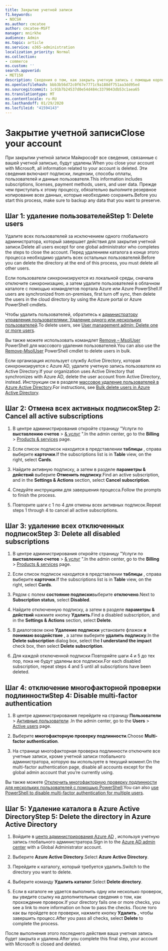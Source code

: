 ```yaml
---
title: Закрытие учетной записи
f1.keywords:
- NOCSH
ms.author: cmcatee
author: cmcatee-MSFT
manager: mnirkhe
audience: Admin
ms.topic: article
ms.service: o365-administration
localization_priority: Normal
ms.collection:
- commerce
ms.custom: ''
search.appverid:
- MET150
description: Сведения о том, как закрыть учетную запись с помощью корпорации Майкрософт.
ms.openlocfilehash: bbb3b56d72c0f67e7771c9a188df751aa3dd95ed
ms.sourcegitcommit: 1c91b7b24537d0e54d484c3379043db53c1aea65
ms.translationtype: MT
ms.contentlocale: ru-RU
ms.lasthandoff: 01/29/2020
ms.locfileid: "41594143"
---
```

# <a name="close-your-account"></a><span data-ttu-id="e6510-103">Закрытие учетной записи</span><span class="sxs-lookup"><span data-stu-id="e6510-103">Close your account</span></span>

<span data-ttu-id="e6510-104">При закрытии учетной записи Майкрософт все сведения, связанные с вашей учетной записью, будут удалены.</span><span class="sxs-lookup"><span data-stu-id="e6510-104">When you close your account with Microsoft, all information related to your account is deleted.</span></span> <span data-ttu-id="e6510-105">Эти сведения включают подписки, лицензии, способы оплаты, пользователей и данные пользователя.</span><span class="sxs-lookup"><span data-stu-id="e6510-105">This information includes subscriptions, licenses, payment methods, users, and user data.</span></span> <span data-ttu-id="e6510-106">Прежде чем приступать к этому процессу, обязательно выполните резервное копирование всех данных, которые необходимо сохранить.</span><span class="sxs-lookup"><span data-stu-id="e6510-106">Before you start this process, make sure to backup any data that you want to preserve.</span></span>

## <a name="step-1-delete-users"></a><span data-ttu-id="e6510-107">Шаг 1: удаление пользователей</span><span class="sxs-lookup"><span data-stu-id="e6510-107">Step 1: Delete users</span></span>

<span data-ttu-id="e6510-108">Удалите всех пользователей за исключением одного глобального администратора, который завершает действия для закрытия учетной записи.</span><span class="sxs-lookup"><span data-stu-id="e6510-108">Delete all users except for one global administrator who completes the steps to close the account.</span></span> <span data-ttu-id="e6510-109">Перед удалением каталога в конце этого процесса необходимо удалить всех остальных пользователей.</span><span class="sxs-lookup"><span data-stu-id="e6510-109">Before you can delete the directory at the end of this process, you must delete all other users.</span></span>

<span data-ttu-id="e6510-110">Если пользователи синхронизируются из локальной среды, сначала отключите синхронизацию, а затем удалите пользователей в облачном каталоге с помощью командлетов портала Azure или Azure PowerShell.</span><span class="sxs-lookup"><span data-stu-id="e6510-110">If users are synchronized from on-premises, first turn off sync, then delete the users in the cloud directory by using the Azure portal or Azure PowerShell cmdlets.</span></span>

<span data-ttu-id="e6510-111">Чтобы удалить пользователей, обратитесь к <a href="https://docs.microsoft.com/office365/admin/add-users/delete-a-user?view=o365-worldwide#user-management-admin-delete-one-or-more-users-from-office-365">администратору управления пользователями: Удаление одного или нескольких пользователей</a>.</span><span class="sxs-lookup"><span data-stu-id="e6510-111">To delete users, see <a href="https://docs.microsoft.com/office365/admin/add-users/delete-a-user?view=o365-worldwide#user-management-admin-delete-one-or-more-users-from-office-365">User management admin: Delete one or more users</a>.</span></span>

<span data-ttu-id="e6510-112">Вы также можете использовать командлет <a href="https://go.microsoft.com/fwlink/?linkid=842230">Remove – MsolUser</a> PowerShell для массового удаления пользователей.</span><span class="sxs-lookup"><span data-stu-id="e6510-112">You can also use the <a href="https://go.microsoft.com/fwlink/?linkid=842230">Remove-MsolUser</a> PowerShell cmdlet to delete users in bulk.</span></span>

<span data-ttu-id="e6510-113">Если организация использует службу Active Directory, которая синхронизируется с Azure AD, удалите учетную запись пользователя из Active Directory.</span><span class="sxs-lookup"><span data-stu-id="e6510-113">If your organization uses Active Directory that synchronizes with Azure AD, delete the user account from Active Directory, instead.</span></span> <span data-ttu-id="e6510-114">Инструкции см в разделе <a href="https://docs.microsoft.com/azure/active-directory/users-groups-roles/users-bulk-delete">массовое удаление пользователей в Azure Active Directory</a>.</span><span class="sxs-lookup"><span data-stu-id="e6510-114">For instructions, see <a href="https://docs.microsoft.com/azure/active-directory/users-groups-roles/users-bulk-delete">Bulk delete users in Azure Active Directory</a>.</span></span>

## <a name="step-2-cancel-all-active-subscriptions"></a><span data-ttu-id="e6510-115">Шаг 2: Отмена всех активных подписок</span><span class="sxs-lookup"><span data-stu-id="e6510-115">Step 2: Cancel all active subscriptions</span></span>

1. <span data-ttu-id="e6510-116">В центре администрирования откройте страницу "Услуги по **выставлению счетов** > <a href="https://go.microsoft.com/fwlink/p/?linkid=842054" target="_blank">& услуг</a> ".</span><span class="sxs-lookup"><span data-stu-id="e6510-116">In the admin center, go to the **Billing** > <a href="https://go.microsoft.com/fwlink/p/?linkid=842054" target="_blank">Products & services</a> page.</span></span>

2. <span data-ttu-id="e6510-117">Если список подписок находится в представлении **таблицы** , справа выберите **карточки**.</span><span class="sxs-lookup"><span data-stu-id="e6510-117">If the subscriptions list is in **Table** view, on the right, select **Cards**.</span></span>

3. <span data-ttu-id="e6510-118">Найдите активную подписку, а затем в разделе **параметры & действий** выберите **Отменить подписку**.</span><span class="sxs-lookup"><span data-stu-id="e6510-118">Find an active subscription, and in the **Settings & Actions** section, select **Cancel subscription**.</span></span>

4. <span data-ttu-id="e6510-119">Следуйте инструкциям для завершения процесса.</span><span class="sxs-lookup"><span data-stu-id="e6510-119">Follow the prompts to finish the process.</span></span>

5. <span data-ttu-id="e6510-120">Повторите шаги с 1 по 4 для отмены всех активных подписок.</span><span class="sxs-lookup"><span data-stu-id="e6510-120">Repeat steps 1 through 4 to cancel all active subscriptions.</span></span>

## <a name="step-3-delete-all-disabled-subscriptions"></a><span data-ttu-id="e6510-121">Шаг 3: удаление всех отключенных подписок</span><span class="sxs-lookup"><span data-stu-id="e6510-121">Step 3: Delete all disabled subscriptions</span></span>

1. <span data-ttu-id="e6510-122">В центре администрирования откройте страницу "Услуги по **выставлению счетов** > <a href="https://go.microsoft.com/fwlink/p/?linkid=842054" target="_blank">& услуг</a> ".</span><span class="sxs-lookup"><span data-stu-id="e6510-122">In the admin center, go to the **Billing** > <a href="https://go.microsoft.com/fwlink/p/?linkid=842054" target="_blank">Products & services</a> page.</span></span>

2. <span data-ttu-id="e6510-123">Если список подписок находится в представлении **таблицы** , справа выберите **карточки**.</span><span class="sxs-lookup"><span data-stu-id="e6510-123">If the subscriptions list is in **Table** view, on the right, select **Cards**.</span></span>

3. <span data-ttu-id="e6510-124">Рядом с полем **состояние подписки**выберите **отключено**.</span><span class="sxs-lookup"><span data-stu-id="e6510-124">Next to **Subscription status**, select **Disabled**.</span></span>

4. <span data-ttu-id="e6510-125">Найдите отключенную подписку, а затем в разделе **параметры & действий** нажмите кнопку **Удалить**.</span><span class="sxs-lookup"><span data-stu-id="e6510-125">Find a disabled subscription, and in the **Settings & Actions** section, select **Delete**.</span></span>

5. <span data-ttu-id="e6510-126">В диалоговом окне **Удаление подписки** установите флажок **я понимаю воздействие** , а затем выберите **удалить подписку**.</span><span class="sxs-lookup"><span data-stu-id="e6510-126">In the **Delete subscription** dialog box, select the **I understand the impact** check box, then select **Delete subscription**.</span></span>

6. <span data-ttu-id="e6510-127">Для каждой отключенной подписки Повторяйте шаги 4 и 5 до тех пор, пока не будут удалены все подписки.</span><span class="sxs-lookup"><span data-stu-id="e6510-127">For each disabled subscription, repeat steps 4 and 5 until all subscriptions have been deleted.</span></span>

## <a name="step-4-disable-multi-factor-authentication"></a><span data-ttu-id="e6510-128">Шаг 4: отключение многофакторной проверки подлинности</span><span class="sxs-lookup"><span data-stu-id="e6510-128">Step 4: Disable multi-factor authentication</span></span>

1. <span data-ttu-id="e6510-129">В центре администрирования перейдите на страницу **Пользователи** > <a href="https://go.microsoft.com/fwlink/p/?linkid=834822" target="_blank">Активные пользователи</a> .</span><span class="sxs-lookup"><span data-stu-id="e6510-129">In the admin center, go to the **Users** > <a href="https://go.microsoft.com/fwlink/p/?linkid=834822" target="_blank">Active users</a> page.</span></span>

2. <span data-ttu-id="e6510-130">Выберите **многофакторную проверку подлинности**.</span><span class="sxs-lookup"><span data-stu-id="e6510-130">Choose **Multi-factor authentication**.</span></span>

3. <span data-ttu-id="e6510-131">На странице многофакторная проверка подлинности отключите все учетные записи, кроме учетной записи глобального администратора, которую вы используете в текущий момент.</span><span class="sxs-lookup"><span data-stu-id="e6510-131">On the multi-factor authentication page, disable all accounts except for the global admin account that you’re currently using.</span></span>

<span data-ttu-id="e6510-132">Вы также можете <a href="https://docs.microsoft.com/azure/active-directory/authentication/howto-mfa-userstates#use-powershell">Отключить многофакторную проверку подлинности для нескольких пользователей с помощью PowerShell</a>.</span><span class="sxs-lookup"><span data-stu-id="e6510-132">You can also <a href="https://docs.microsoft.com/azure/active-directory/authentication/howto-mfa-userstates#use-powershell">use PowerShell to disable multi-factor authentication for multiple users</a>.</span></span>

## <a name="step-5-delete-the-directory-in-azure-active-directory"></a><span data-ttu-id="e6510-133">Шаг 5: Удаление каталога в Azure Active Directory</span><span class="sxs-lookup"><span data-stu-id="e6510-133">Step 5: Delete the directory in Azure Active Directory</span></span>

1. <span data-ttu-id="e6510-134">Войдите в <a href="https://aad.portal.azure.com/" target="_blank">центр администрирования Azure AD</a> , используя учетную запись глобального администратора.</span><span class="sxs-lookup"><span data-stu-id="e6510-134">Sign in to the <a href="https://aad.portal.azure.com/" target="_blank">Azure AD admin center</a> with a Global Administrator account.</span></span>

2. <span data-ttu-id="e6510-135">Выберите **Azure Active Directory**.</span><span class="sxs-lookup"><span data-stu-id="e6510-135">Select **Azure Active Directory**.</span></span>

3. <span data-ttu-id="e6510-136">Перейдите к каталогу, который требуется удалить.</span><span class="sxs-lookup"><span data-stu-id="e6510-136">Switch to the directory you want to delete.</span></span>

4. <span data-ttu-id="e6510-137">Выберите команду **Удалить каталог**.</span><span class="sxs-lookup"><span data-stu-id="e6510-137">Select **Delete directory**.</span></span>

5. <span data-ttu-id="e6510-138">Если в каталоге не удается выполнить одну или несколько проверок, вы увидите ссылку на дополнительные сведения о том, как прохождение проверок.</span><span class="sxs-lookup"><span data-stu-id="e6510-138">If your directory fails one or more checks, you see a link to more information on how to pass the checks.</span></span> <span data-ttu-id="e6510-139">После того как вы пройдете все проверки, нажмите кнопку **Удалить** , чтобы завершить процесс.</span><span class="sxs-lookup"><span data-stu-id="e6510-139">After you pass all checks, select **Delete** to complete the process.</span></span>

<span data-ttu-id="e6510-140">После выполнения этого последнего действия ваша учетная запись будет закрыта и удалена.</span><span class="sxs-lookup"><span data-stu-id="e6510-140">After you complete this final step, your account with Microsoft is closed and deleted.</span></span>
